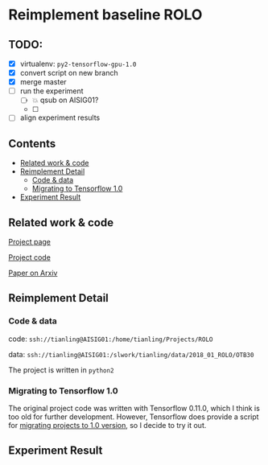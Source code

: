 # Reimplement baseline ROLO

## TODO:
 - [x] virtualenv: `py2-tensorflow-gpu-1.0`
 - [x] convert script on new branch
 - [x] merge master
 - [ ] run the experiment
    - [ ] :boom: qsub on AISIG01?
    - [ ]
 - [ ] align experiment results

## Contents
- [Related work & code](#related-work--code)
- [Reimplement Detail](#reimplement-detail)
    - [Code & data](#code--data)
    - [Migrating to Tensorflow 1.0](#migrating-to-tensorflow-10)
- [Experiment Result](#experiment-result)


## Related work & code

[Project page](http://guanghan.info/projects/ROLO/)

[Project code](https://github.com/Guanghan/ROLO)

[Paper on Arxiv](https://arxiv.org/pdf/1607.05781.pdf)


## Reimplement Detail
### Code & data
code: `ssh://tianling@AISIG01:/home/tianling/Projects/ROLO`

data: `ssh://tianling@AISIG01:/slwork/tianling/data/2018_01_ROLO/OTB30`

The project is written in `python2`
### Migrating to Tensorflow 1.0
The original project code was written with Tensorflow 0.11.0, which I think is too old for further development. However, Tensorflow does provide a script for [migrating projects to 1.0 version](https://www.tensorflow.org/install/migration), so I decide to try it out.


## Experiment Result

